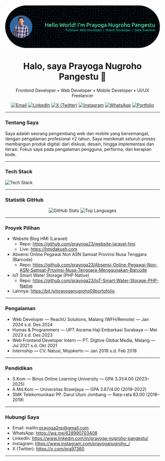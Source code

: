 ![Header](github-header-banner.png)

<div align="center">

# Halo, saya Prayoga Nugroho Pangestu 👋

Frontend Developer • Web Developer • Mobile Developer • UI/UX Freelancer

<!-- Kontak cepat: Badges dari Shields.io koleksi -->

  <a href="mailto:prayoga2np@gmail.com"><img src="https://img.shields.io/badge/Email-prayoga2np%40gmail.com-red?style=for-the-badge&logo=gmail&logoColor=white" alt="Email"></a>
  <a href="https://www.linkedin.com/in/prayoga-nugroho-pangestu/"><img src="https://img.shields.io/badge/LinkedIn-Prayoga%20Nugroho%20Pangestu-0A66C2?style=for-the-badge&logo=linkedin&logoColor=white" alt="LinkedIn"></a>
  <a href="https://x.com/pra97360"><img src="https://img.shields.io/badge/X-@pra97360-000000?style=for-the-badge&logo=x&logoColor=white" alt="X (Twitter)"></a>
  <a href="https://www.instagram.com/prayoganugroho_/"><img src="https://img.shields.io/badge/Instagram-@prayoganugroho__-E4405F?style=for-the-badge&logo=instagram&logoColor=white" alt="Instagram"></a>
  <a href="https://wa.me/628990703408"><img src="https://img.shields.io/badge/WhatsApp-%2B62%208990703408-25D366?style=for-the-badge&logo=whatsapp&logoColor=white" alt="WhatsApp"></a>
  <a href="https://bit.ly/prayoganugroho09portofolio"><img src="https://img.shields.io/badge/Portfolio-Website-3368A1?style=for-the-badge&logo=googlechrome&logoColor=white" alt="Portfolio"></a>

</div>

---

### Tentang Saya

Saya adalah seorang pengembang web dan mobile yang bersemangat, dengan pengalaman profesional ±2 tahun. Saya menikmati seluruh proses membangun produk digital: dari diskusi, desain, hingga implementasi dan iterasi. Fokus saya pada pengalaman pengguna, performa, dan kerapian kode.

---

### Tech Stack

<!-- Ikon dari tandpfun/skill-icons (skillicons.dev) -->
<p>
  <img src="https://skillicons.dev/icons?i=html,css,js,php,laravel,mysql,flutter,dart,python,git,github,figma" alt="Tech Stack" />
</p>

---

### Statistik GitHub

<div align="center">
  <img height="165" src="https://github-readme-stats.vercel.app/api?username=prayoga23&show_icons=true&theme=tokyonight" alt="GitHub Stats" />
  <img height="165" src="https://github-readme-stats.vercel.app/api/top-langs/?username=prayoga23&layout=compact&theme=tokyonight" alt="Top Languages" />
</div>

---

### Proyek Pilihan

- Website Blog HMI (Laravel)
  - Repo: https://github.com/prayoga23/website-laravel-hmi
  - Live: https://hmidakush.com
- Absensi Online Pegawai Non ASN Samsat Provinsi Nusa Tenggara (Barcode)
  - Repo: https://github.com/prayoga23/Absensi-Online-Pegawai-Non-ASN-Samsat-Provinsi-Nusa-Tenggara-Menggunakan-Barcode
- IoT Smart Water Storage (PHP Native)
  - Repo: https://github.com/prayoga23/IoT-Smart-Water-Storage-PHP-Native
- Lainnya: https://bit.ly/prayoganugroho09portofolio

---

### Pengalaman

- Web Developer — ReachU Solutions, Malang (WFH/Remote) — Jan 2024 s.d. Des 2024
- Humas & Programmers — UPT Asrama Haji Embarkasi Surabaya — Mei 2023 s.d. Des 2023
- Web Frontend Developer Intern — PT. Digtive Global Media, Malang — Jul 2021 s.d. Okt 2021
- Internship — CV. Natusi, Mojokerto — Jan 2018 s.d. Feb 2018

---

### Pendidikan

- S.Kom — Binus Online Learning University — GPA 3.31/4.00 (2023–2025)
- A.Md.Kom — Universitas Brawijaya — GPA 3.67/4.00 (2019–2022)
- SMK Telekomunikasi PP. Darul Ulum Jombang — Rata-rata 83.00 (2016–2019)

---

### Hubungi Saya

- Email: mailto:prayoga2np@gmail.com
- WhatsApp: https://wa.me/628990703408
- LinkedIn: https://www.linkedin.com/in/prayoga-nugroho-pangestu/
- Instagram: https://www.instagram.com/prayoganugroho_/
- X (Twitter): https://x.com/pra97360

---
